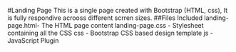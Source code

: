 #Landing Page
This is a single page created with Bootstrap (HTML, css), It is fully respondive acrooss different scrren sizes.
##Files Included
landing-page.html- The HTML page content
landing-page.css - Stylesheet containing all the CSS
css - Bootstrap CSS based design template
js - JavaScript Plugin


